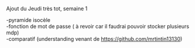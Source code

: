 Ajout du Jeudi très tot, semaine 1


-pyramide isocèle <br />
-fonction de mot de passe ( à revoir car il faudrai pouvoir stocker plusieurs mdp)<br />
-comparatif (understanding venant de https://github.com/mrtintin13130)<br />
